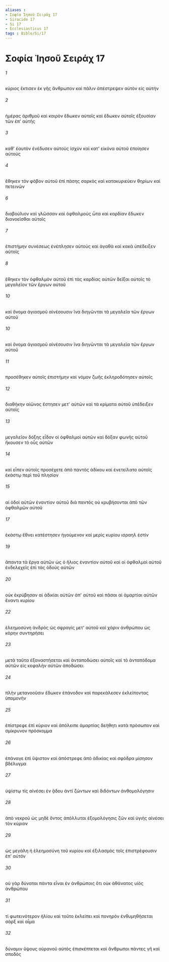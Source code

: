 ```yaml
---
aliases : 
- Σοφία Ἰησοῦ Σειράχ 17
- Siracide 17
- Si 17
- Ecclesiasticus 17
tags : Bible/Si/17
---
```


# Σοφία Ἰησοῦ Σειράχ 17

###### 1
κύριος ἔκτισεν ἐκ γῆς ἄνθρωπον καὶ πάλιν ἀπέστρεψεν αὐτὸν εἰς αὐτήν
###### 2
ἡμέρας ἀριθμοῦ καὶ καιρὸν ἔδωκεν αὐτοῖς καὶ ἔδωκεν αὐτοῖς ἐξουσίαν τῶν ἐπ' αὐτῆς
###### 3
καθ' ἑαυτὸν ἐνέδυσεν αὐτοὺς ἰσχὺν καὶ κατ' εἰκόνα αὐτοῦ ἐποίησεν αὐτούς
###### 4
ἔθηκεν τὸν φόβον αὐτοῦ ἐπὶ πάσης σαρκὸς καὶ κατακυριεύειν θηρίων καὶ πετεινῶν
###### 6
διαβούλιον καὶ γλῶσσαν καὶ ὀφθαλμούς ὦτα καὶ καρδίαν ἔδωκεν διανοεῖσθαι αὐτοῖς
###### 7
ἐπιστήμην συνέσεως ἐνέπλησεν αὐτοὺς καὶ ἀγαθὰ καὶ κακὰ ὑπέδειξεν αὐτοῖς
###### 8
ἔθηκεν τὸν ὀφθαλμὸν αὐτοῦ ἐπὶ τὰς καρδίας αὐτῶν δεῖξαι αὐτοῖς τὸ μεγαλεῖον τῶν ἔργων αὐτοῦ
###### 10
καὶ ὄνομα ἁγιασμοῦ αἰνέσουσιν ἵνα διηγῶνται τὰ μεγαλεῖα τῶν ἔργων αὐτοῦ
###### 10
καὶ ὄνομα ἁγιασμοῦ αἰνέσουσιν ἵνα διηγῶνται τὰ μεγαλεῖα τῶν ἔργων αὐτοῦ
###### 11
προσέθηκεν αὐτοῖς ἐπιστήμην καὶ νόμον ζωῆς ἐκληροδότησεν αὐτοῖς
###### 12
διαθήκην αἰῶνος ἔστησεν μετ' αὐτῶν καὶ τὰ κρίματα αὐτοῦ ὑπέδειξεν αὐτοῖς
###### 13
μεγαλεῖον δόξης εἶδον οἱ ὀφθαλμοὶ αὐτῶν καὶ δόξαν φωνῆς αὐτοῦ ἤκουσεν τὸ οὖς αὐτῶν
###### 14
καὶ εἶπεν αὐτοῖς προσέχετε ἀπὸ παντὸς ἀδίκου καὶ ἐνετείλατο αὐτοῖς ἑκάστῳ περὶ τοῦ πλησίον
###### 15
αἱ ὁδοὶ αὐτῶν ἐναντίον αὐτοῦ διὰ παντός οὐ κρυβήσονται ἀπὸ τῶν ὀφθαλμῶν αὐτοῦ
###### 17
ἑκάστῳ ἔθνει κατέστησεν ἡγούμενον καὶ μερὶς κυρίου ισραηλ ἐστίν
###### 19
ἅπαντα τὰ ἔργα αὐτῶν ὡς ὁ ἥλιος ἐναντίον αὐτοῦ καὶ οἱ ὀφθαλμοὶ αὐτοῦ ἐνδελεχεῖς ἐπὶ τὰς ὁδοὺς αὐτῶν
###### 20
οὐκ ἐκρύβησαν αἱ ἀδικίαι αὐτῶν ἀπ' αὐτοῦ καὶ πᾶσαι αἱ ἁμαρτίαι αὐτῶν ἔναντι κυρίου
###### 22
ἐλεημοσύνη ἀνδρὸς ὡς σφραγὶς μετ' αὐτοῦ καὶ χάριν ἀνθρώπου ὡς κόρην συντηρήσει
###### 23
μετὰ ταῦτα ἐξαναστήσεται καὶ ἀνταποδώσει αὐτοῖς καὶ τὸ ἀνταπόδομα αὐτῶν εἰς κεφαλὴν αὐτῶν ἀποδώσει
###### 24
πλὴν μετανοοῦσιν ἔδωκεν ἐπάνοδον καὶ παρεκάλεσεν ἐκλείποντας ὑπομονήν
###### 25
ἐπίστρεφε ἐπὶ κύριον καὶ ἀπόλειπε ἁμαρτίας δεήθητι κατὰ πρόσωπον καὶ σμίκρυνον πρόσκομμα
###### 26
ἐπάναγε ἐπὶ ὕψιστον καὶ ἀπόστρεφε ἀπὸ ἀδικίας καὶ σφόδρα μίσησον βδέλυγμα
###### 27
ὑψίστῳ τίς αἰνέσει ἐν ᾅδου ἀντὶ ζώντων καὶ διδόντων ἀνθομολόγησιν
###### 28
ἀπὸ νεκροῦ ὡς μηδὲ ὄντος ἀπόλλυται ἐξομολόγησις ζῶν καὶ ὑγιὴς αἰνέσει τὸν κύριον
###### 29
ὡς μεγάλη ἡ ἐλεημοσύνη τοῦ κυρίου καὶ ἐξιλασμὸς τοῖς ἐπιστρέφουσιν ἐπ' αὐτόν
###### 30
οὐ γὰρ δύναται πάντα εἶναι ἐν ἀνθρώποις ὅτι οὐκ ἀθάνατος υἱὸς ἀνθρώπου
###### 31
τί φωτεινότερον ἡλίου καὶ τοῦτο ἐκλείπει καὶ πονηρὸν ἐνθυμηθήσεται σὰρξ καὶ αἷμα
###### 32
δύναμιν ὕψους οὐρανοῦ αὐτὸς ἐπισκέπτεται καὶ ἄνθρωποι πάντες γῆ καὶ σποδός
